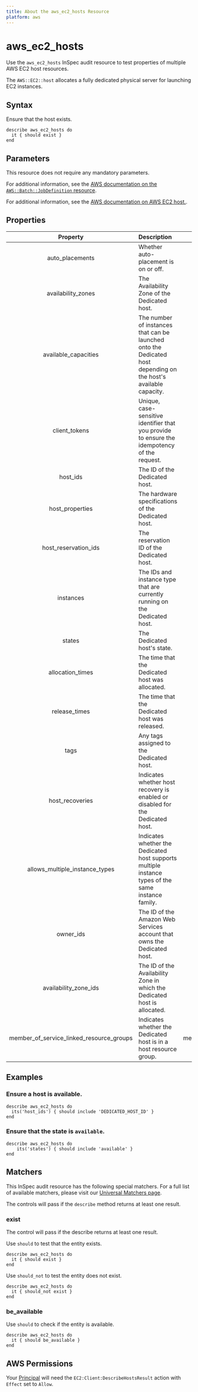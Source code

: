```yaml
---
title: About the aws_ec2_hosts Resource
platform: aws
---
```


# aws_ec2_hosts

Use the `aws_ec2_hosts` InSpec audit resource to test properties of multiple AWS EC2 host resources.

The `AWS::EC2::host` allocates a fully dedicated physical server for launching EC2 instances.

## Syntax

Ensure that the host exists.

    describe aws_ec2_hosts do
      it { should exist }
    end

## Parameters

This resource does not require any mandatory parameters.

For additional information, see the [AWS documentation on the `AWS::Batch::JobDefinition` resource](https://docs.aws.amazon.com/AWSCloudFormation/latest/UserGuide/aws-resource-batch-jobdefinition.html).


For additional information, see the [AWS documentation on AWS EC2 host.](https://docs.aws.amazon.com/AWSCloudFormation/latest/UserGuide/aws-resource-ec2-host.html).

## Properties

| Property  | Description | Field |
| :---: | :--- | :---: |
| auto_placements | Whether auto-placement is on or off. | auto_placement |
| availability_zones | The Availability Zone of the Dedicated host. | availability_zone |
| available_capacities | The number of instances that can be launched onto the Dedicated host depending on the host's available capacity. | available_instance_capacity |
| client_tokens | Unique, case-sensitive identifier that you provide to ensure the idempotency of the request. | client_token |
| host_ids | The ID of the Dedicated host. | host_id |
| host_properties | The hardware specifications of the Dedicated host. | host_properties |
| host_reservation_ids | The reservation ID of the Dedicated host. | host_reservation_id |
| instances | The IDs and instance type that are currently running on the Dedicated host. | instances |
| states | The Dedicated host's state. | state |
| allocation_times | The time that the Dedicated host was allocated. | allocation_time |
| release_times | The time that the Dedicated host was released. | release_time |
| tags | Any tags assigned to the Dedicated host. | tags |
| host_recoveries | Indicates whether host recovery is enabled or disabled for the Dedicated host. | host_recovery |
| allows_multiple_instance_types | Indicates whether the Dedicated host supports multiple instance types of the same instance family. | allows_multiple_instance_types |
| owner_ids | The ID of the Amazon Web Services account that owns the Dedicated host. | owner_id |
| availability_zone_ids | The ID of the Availability Zone in which the Dedicated host is allocated. | availability_zone_id |
| member_of_service_linked_resource_groups | Indicates whether the Dedicated host is in a host resource group. | member_of_service_linked_resource_group |

## Examples

### Ensure a host is available.

    describe aws_ec2_hosts do
      its('host_ids') { should include 'DEDICATED_HOST_ID' }
    end

### Ensure that the state is `available`.

    describe aws_ec2_hosts do
        its('states') { should include 'available' }
    end

## Matchers

This InSpec audit resource has the following special matchers. For a full list of available matchers, please visit our [Universal Matchers page](https://www.inspec.io/docs/reference/matchers/).

The controls will pass if the `describe` method returns at least one result.

### exist

The control will pass if the describe returns at least one result.

Use `should` to test that the entity exists.

    describe aws_ec2_hosts do
      it { should exist }
    end

Use `should_not` to test the entity does not exist.

    describe aws_ec2_hosts do
      it { should_not exist }
    end

### be_available

Use `should` to check if the entity is available.

    describe aws_ec2_hosts do
      it { should be_available }
    end

## AWS Permissions

Your [Principal](https://docs.aws.amazon.com/IAM/latest/UserGuide/intro-structure.html#intro-structure-principal) will need the `EC2:Client:DescribeHostsResult` action with `Effect` set to `Allow`.
